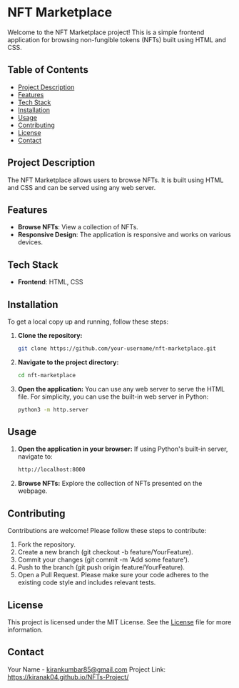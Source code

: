 # NFT Marketplace

Welcome to the NFT Marketplace project! This is a simple frontend application for browsing non-fungible tokens (NFTs) built using HTML and CSS.

## Table of Contents

- [Project Description](#project-description)
- [Features](#features)
- [Tech Stack](#tech-stack)
- [Installation](#installation)
- [Usage](#usage)
- [Contributing](#contributing)
- [License](#license)
- [Contact](#contact)

## Project Description

The NFT Marketplace allows users to browse NFTs. It is built using HTML and CSS and can be served using any web server.

## Features

- **Browse NFTs**: View a collection of NFTs.
- **Responsive Design**: The application is responsive and works on various devices.

## Tech Stack

- **Frontend**: HTML, CSS

## Installation

To get a local copy up and running, follow these steps:

1. **Clone the repository:**

   ```bash
   git clone https://github.com/your-username/nft-marketplace.git
2. **Navigate to the project directory:**
    ```bash
    cd nft-marketplace
3. **Open the application:**
   You can use any web server to serve the HTML file. For simplicity, you can use the built-in web server in Python:
   ```bash
   python3 -m http.server
## Usage
1. **Open the application in your browser:**
   If using Python's built-in server, navigate to:
   ```bash
   http://localhost:8000
2. **Browse NFTs:**
   Explore the collection of NFTs presented on the webpage.
## Contributing
Contributions are welcome! Please follow these steps to contribute:
1. Fork the repository.
2. Create a new branch (git checkout -b feature/YourFeature).
3. Commit your changes (git commit -m 'Add some feature').
4. Push to the branch (git push origin feature/YourFeature).
5. Open a Pull Request.
Please make sure your code adheres to the existing code style and includes relevant tests.
## License
This project is licensed under the MIT License. See the [License](#license) file for more information.
## Contact
Your Name - kirankumbar85@gmail.com
Project Link: https://kiranak04.github.io/NFTs-Project/
